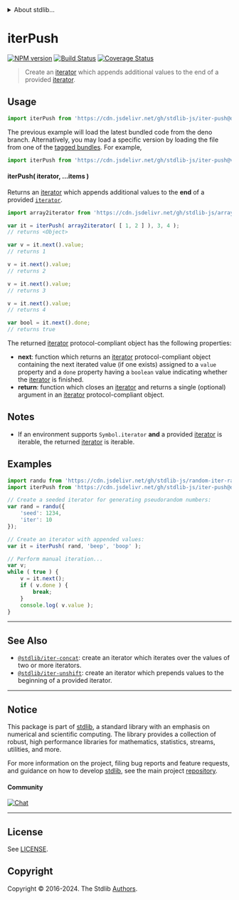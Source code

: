 <!--

@license Apache-2.0

Copyright (c) 2019 The Stdlib Authors.

Licensed under the Apache License, Version 2.0 (the "License");
you may not use this file except in compliance with the License.
You may obtain a copy of the License at

   http://www.apache.org/licenses/LICENSE-2.0

Unless required by applicable law or agreed to in writing, software
distributed under the License is distributed on an "AS IS" BASIS,
WITHOUT WARRANTIES OR CONDITIONS OF ANY KIND, either express or implied.
See the License for the specific language governing permissions and
limitations under the License.

-->


<details>
  <summary>
    About stdlib...
  </summary>
  <p>We believe in a future in which the web is a preferred environment for numerical computation. To help realize this future, we've built stdlib. stdlib is a standard library, with an emphasis on numerical and scientific computation, written in JavaScript (and C) for execution in browsers and in Node.js.</p>
  <p>The library is fully decomposable, being architected in such a way that you can swap out and mix and match APIs and functionality to cater to your exact preferences and use cases.</p>
  <p>When you use stdlib, you can be absolutely certain that you are using the most thorough, rigorous, well-written, studied, documented, tested, measured, and high-quality code out there.</p>
  <p>To join us in bringing numerical computing to the web, get started by checking us out on <a href="https://github.com/stdlib-js/stdlib">GitHub</a>, and please consider <a href="https://opencollective.com/stdlib">financially supporting stdlib</a>. We greatly appreciate your continued support!</p>
</details>

# iterPush

[![NPM version][npm-image]][npm-url] [![Build Status][test-image]][test-url] [![Coverage Status][coverage-image]][coverage-url] <!-- [![dependencies][dependencies-image]][dependencies-url] -->

> Create an [iterator][mdn-iterator-protocol] which appends additional values to the end of a provided [iterator][mdn-iterator-protocol].

<!-- Section to include introductory text. Make sure to keep an empty line after the intro `section` element and another before the `/section` close. -->

<section class="intro">

</section>

<!-- /.intro -->

<!-- Package usage documentation. -->



<section class="usage">

## Usage

```javascript
import iterPush from 'https://cdn.jsdelivr.net/gh/stdlib-js/iter-push@deno/mod.js';
```
The previous example will load the latest bundled code from the deno branch. Alternatively, you may load a specific version by loading the file from one of the [tagged bundles](https://github.com/stdlib-js/iter-push/tags). For example,

```javascript
import iterPush from 'https://cdn.jsdelivr.net/gh/stdlib-js/iter-push@v0.2.0-deno/mod.js';
```

#### iterPush( iterator, ...items )

Returns an [iterator][mdn-iterator-protocol] which appends additional values to the **end** of a provided [`iterator`][mdn-iterator-protocol].

```javascript
import array2iterator from 'https://cdn.jsdelivr.net/gh/stdlib-js/array-to-iterator@deno/mod.js';

var it = iterPush( array2iterator( [ 1, 2 ] ), 3, 4 );
// returns <Object>

var v = it.next().value;
// returns 1

v = it.next().value;
// returns 2

v = it.next().value;
// returns 3

v = it.next().value;
// returns 4

var bool = it.next().done;
// returns true
```

The returned [iterator][mdn-iterator-protocol] protocol-compliant object has the following properties:

-   **next**: function which returns an [iterator][mdn-iterator-protocol] protocol-compliant object containing the next iterated value (if one exists) assigned to a `value` property and a `done` property having a `boolean` value indicating whether the [iterator][mdn-iterator-protocol] is finished.
-   **return**: function which closes an [iterator][mdn-iterator-protocol] and returns a single (optional) argument in an [iterator][mdn-iterator-protocol] protocol-compliant object.

</section>

<!-- /.usage -->

<!-- Package usage notes. Make sure to keep an empty line after the `section` element and another before the `/section` close. -->

<section class="notes">

## Notes

-   If an environment supports `Symbol.iterator` **and** a provided [iterator][mdn-iterator-protocol] is iterable, the returned [iterator][mdn-iterator-protocol] is iterable.

</section>

<!-- /.notes -->

<!-- Package usage examples. -->

<section class="examples">

## Examples

<!-- eslint no-undef: "error" -->

```javascript
import randu from 'https://cdn.jsdelivr.net/gh/stdlib-js/random-iter-randu@deno/mod.js';
import iterPush from 'https://cdn.jsdelivr.net/gh/stdlib-js/iter-push@deno/mod.js';

// Create a seeded iterator for generating pseudorandom numbers:
var rand = randu({
    'seed': 1234,
    'iter': 10
});

// Create an iterator with appended values:
var it = iterPush( rand, 'beep', 'boop' );

// Perform manual iteration...
var v;
while ( true ) {
    v = it.next();
    if ( v.done ) {
        break;
    }
    console.log( v.value );
}
```

</section>

<!-- /.examples -->

<!-- Section to include cited references. If references are included, add a horizontal rule *before* the section. Make sure to keep an empty line after the `section` element and another before the `/section` close. -->

<section class="references">

</section>

<!-- /.references -->

<!-- Section for related `stdlib` packages. Do not manually edit this section, as it is automatically populated. -->

<section class="related">

* * *

## See Also

-   <span class="package-name">[`@stdlib/iter-concat`][@stdlib/iter/concat]</span><span class="delimiter">: </span><span class="description">create an iterator which iterates over the values of two or more iterators.</span>
-   <span class="package-name">[`@stdlib/iter-unshift`][@stdlib/iter/unshift]</span><span class="delimiter">: </span><span class="description">create an iterator which prepends values to the beginning of a provided iterator.</span>

</section>

<!-- /.related -->

<!-- Section for all links. Make sure to keep an empty line after the `section` element and another before the `/section` close. -->


<section class="main-repo" >

* * *

## Notice

This package is part of [stdlib][stdlib], a standard library with an emphasis on numerical and scientific computing. The library provides a collection of robust, high performance libraries for mathematics, statistics, streams, utilities, and more.

For more information on the project, filing bug reports and feature requests, and guidance on how to develop [stdlib][stdlib], see the main project [repository][stdlib].

#### Community

[![Chat][chat-image]][chat-url]

---

## License

See [LICENSE][stdlib-license].


## Copyright

Copyright &copy; 2016-2024. The Stdlib [Authors][stdlib-authors].

</section>

<!-- /.stdlib -->

<!-- Section for all links. Make sure to keep an empty line after the `section` element and another before the `/section` close. -->

<section class="links">

[npm-image]: http://img.shields.io/npm/v/@stdlib/iter-push.svg
[npm-url]: https://npmjs.org/package/@stdlib/iter-push

[test-image]: https://github.com/stdlib-js/iter-push/actions/workflows/test.yml/badge.svg?branch=v0.2.0
[test-url]: https://github.com/stdlib-js/iter-push/actions/workflows/test.yml?query=branch:v0.2.0

[coverage-image]: https://img.shields.io/codecov/c/github/stdlib-js/iter-push/main.svg
[coverage-url]: https://codecov.io/github/stdlib-js/iter-push?branch=main

<!--

[dependencies-image]: https://img.shields.io/david/stdlib-js/iter-push.svg
[dependencies-url]: https://david-dm.org/stdlib-js/iter-push/main

-->

[chat-image]: https://img.shields.io/gitter/room/stdlib-js/stdlib.svg
[chat-url]: https://app.gitter.im/#/room/#stdlib-js_stdlib:gitter.im

[stdlib]: https://github.com/stdlib-js/stdlib

[stdlib-authors]: https://github.com/stdlib-js/stdlib/graphs/contributors

[umd]: https://github.com/umdjs/umd
[es-module]: https://developer.mozilla.org/en-US/docs/Web/JavaScript/Guide/Modules

[deno-url]: https://github.com/stdlib-js/iter-push/tree/deno
[deno-readme]: https://github.com/stdlib-js/iter-push/blob/deno/README.md
[umd-url]: https://github.com/stdlib-js/iter-push/tree/umd
[umd-readme]: https://github.com/stdlib-js/iter-push/blob/umd/README.md
[esm-url]: https://github.com/stdlib-js/iter-push/tree/esm
[esm-readme]: https://github.com/stdlib-js/iter-push/blob/esm/README.md
[branches-url]: https://github.com/stdlib-js/iter-push/blob/main/branches.md

[stdlib-license]: https://raw.githubusercontent.com/stdlib-js/iter-push/main/LICENSE

[mdn-iterator-protocol]: https://developer.mozilla.org/en-US/docs/Web/JavaScript/Reference/Iteration_protocols#The_iterator_protocol

<!-- <related-links> -->

[@stdlib/iter/concat]: https://github.com/stdlib-js/iter-concat/tree/deno

[@stdlib/iter/unshift]: https://github.com/stdlib-js/iter-unshift/tree/deno

<!-- </related-links> -->

</section>

<!-- /.links -->
